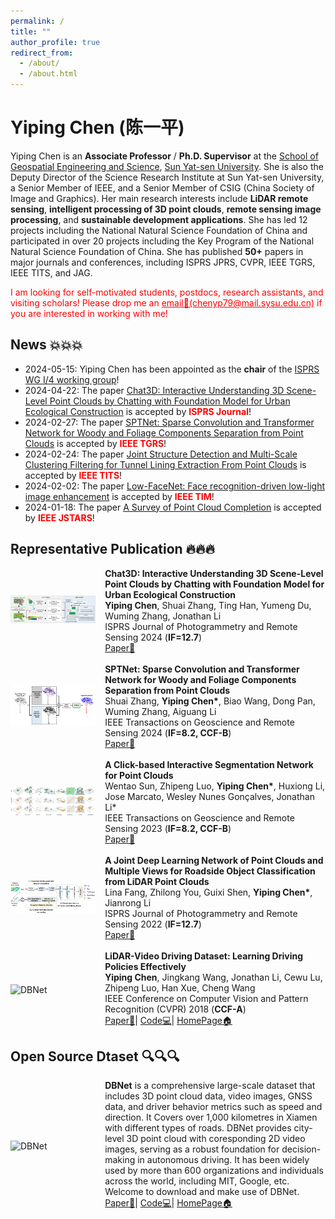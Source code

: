 ```yaml
---
permalink: /
title: ""
author_profile: true
redirect_from: 
  - /about/
  - /about.html
---
```


# Yiping Chen (陈一平)

Yiping Chen is an **Associate Professor** / **Ph.D. Supervisor** at the [School of Geospatial Engineering and Science](https://sges.sysu.edu.cn/), [Sun Yat-sen University](https://www.sysu.edu.cn/). She is also the Deputy Director of the Science Research Institute at Sun Yat-sen University, a Senior Member of IEEE, and a Senior Member of CSIG (China Society of Image and Graphics). Her main research interests include **LiDAR remote sensing**, **intelligent processing of 3D point clouds**, **remote sensing image processing**, and **sustainable development applications**. She has led 12 projects including the National Natural Science Foundation of China and participated in over 20 projects including the Key Program of the National Natural Science Foundation of China. She has published **50+** papers in major journals and conferences, including ISPRS JPRS, CVPR, IEEE TGRS, IEEE TITS, and JAG.

<p style="color: red;">
  I am looking for self-motivated students, postdocs, research assistants, and visiting scholars! Please drop me an <a href="mailto:chenyp79@sysu.edu.cn" style="color: red; text-decoration: underline;">email📧(chenyp79@mail.sysu.edu.cn)</a> if you are interested in working with me!
</p>

## News 💥💥💥
- 2024-05-15: Yiping Chen has been appointed as the **chair** of the [ISPRS WG I/4 working group](https://www2.isprs.org/commissions/comm1/wg4/)!
- 2024-04-22: The paper [Chat3D: Interactive Understanding 3D Scene-Level Point Clouds by Chatting with Foundation Model for Urban Ecological Construction](https://www.sciencedirect.com/science/article/pii/S0924271624001849) is accepted by **<font color=red>ISPRS Journal</font>**!
- 2024-02-27: The paper [SPTNet: Sparse Convolution and Transformer Network for Woody and Foliage Components Separation from Point Clouds](https://ieeexplore.ieee.org/abstract/document/10466757) is accepted by **<font color=red>IEEE TGRS</font>**!
- 2024-02-24: The paper [Joint Structure Detection and Multi-Scale Clustering Filtering for Tunnel Lining Extraction From Point Clouds](https://ieeexplore.ieee.org/abstract/document/10492659) is accepted by **<font color=red>IEEE TITS</font>**!
- 2024-02-02: The paper [Low-FaceNet: Face recognition-driven low-light image enhancement](https://ieeexplore.ieee.org/abstract/document/10476748) is accepted by **<font color=red>IEEE TIM</font>**!
- 2024-01-18: The paper [A Survey of Point Cloud Completion](https://ieeexplore.ieee.org/abstract/document/10433645) is accepted by **<font color=red>IEEE JSTARS</font>**!

## Representative Publication 🔥🔥🔥
<div style="display: flex; align-items: center; width: 100%;">
  <div style="flex: 30%;">
    <a>
        <img src="https://github.com/Ting-Devin-Han/Epingpages.github.io/raw/master/images/Chat3D.jpg" alt="Chat3D" style="width: 90%;"/>
    </a>
  </div>
  <div style="flex: 70%;">
    <strong>Chat3D: Interactive Understanding 3D Scene-Level Point Clouds by Chatting with Foundation Model for Urban Ecological Construction</strong><br>
    <strong>Yiping Chen</strong>, Shuai Zhang, Ting Han, Yumeng Du, Wuming Zhang, Jonathan Li<br>
    ISPRS Journal of Photogrammetry and Remote Sensing 2024 (<strong>IF=12.7</strong>)<br>
    <a href="https://www.sciencedirect.com/science/article/pii/S0924271624001849">Paper📄</a>
  </div>
</div>
<br>
<div style="display: flex; align-items: center; width: 100%;">
  <div style="flex: 30%;">
    <a>
        <img src="https://github.com/Ting-Devin-Han/Epingpages.github.io/raw/master/images/SPTNet.png" alt="SPTNet" style="width: 90%;"/>
    </a>
  </div>
  <div style="flex: 70%;">
    <strong>SPTNet: Sparse Convolution and Transformer Network for Woody and Foliage Components Separation from Point Clouds</strong><br>
    Shuai Zhang, <strong>Yiping Chen*</strong>, Biao Wang, Dong Pan, Wuming Zhang, Aiguang Li<br>
    IEEE Transactions on Geoscience and Remote Sensing 2024 (<strong>IF=8.2, CCF-B</strong>)<br>
    <a href="https://ieeexplore.ieee.org/abstract/document/10466757">Paper📄</a>
  </div>
</div>
<br>
<div style="display: flex; align-items: center; width: 100%;">
  <div style="flex: 30%;">
    <a>
        <img src="https://github.com/Ting-Devin-Han/Epingpages.github.io/raw/master/images/ClickWentaoSun.png" alt="ClickWentaoSun" style="width: 90%;"/>
    </a>
  </div>
  <div style="flex: 70%;">
    <strong>A Click-based Interactive Segmentation Network for Point Clouds</strong><br>
    Wentao Sun, Zhipeng Luo, <strong>Yiping Chen*</strong>, Huxiong Li, Jose Marcato, Wesley Nunes Gonçalves, Jonathan Li*<br>
    IEEE Transactions on Geoscience and Remote Sensing 2023 (<strong>IF=8.2, CCF-B</strong>)<br>
    <a href="https://ieeexplore.ieee.org/stamp/stamp.jsp?tp=&arnumber=10285459">Paper📄</a>
  </div>
</div>
<br>
<div style="display: flex; align-items: center; width: 100%;">
  <div style="flex: 30%;">
    <a>
        <img src="https://github.com/Ting-Devin-Han/Epingpages.github.io/raw/master/images/RoadsideLinaFang.png" alt="RoadsideLinaFang" style="width: 90%;"/>
    </a>
  </div>
  <div style="flex: 70%;">
    <strong>A Joint Deep Learning Network of Point Clouds and Multiple Views for Roadside Object Classification from LiDAR Point Clouds</strong><br>
    Lina Fang, Zhilong You, Guixi Shen, <strong>Yiping Chen*</strong>, Jianrong Li<br>
    ISPRS Journal of Photogrammetry and Remote Sensing 2022 (<strong>IF=12.7</strong>)<br>
    <a href="https://www.sciencedirect.com/science/article/pii/S0924271622002313">Paper📄</a>
  </div>
</div>
<br>
<div style="display: flex; align-items: center; width: 100%;">
  <div style="flex: 30%;">
    <a>
        <img src="https://github.com/Ting-Devin-Han/Epingpages.github.io/raw/master/images/DBNet.gif" alt="DBNet" style="width: 90%;"/>
    </a>
  </div>
  <div style="flex: 70%;">
    <strong>LiDAR-Video Driving Dataset: Learning Driving Policies Effectively</strong><br>
    <strong>Yiping Chen</strong>, Jingkang Wang, Jonathan Li, Cewu Lu, Zhipeng Luo, Han Xue, Cheng Wang<br>
    IEEE Conference on Computer Vision and Pattern Recognition (CVPR) 2018 (<strong>CCF-A</strong>)<br>
    <a href="https://openaccess.thecvf.com/content_cvpr_2018/html/Chen_LiDAR-Video_Driving_Dataset_CVPR_2018_paper.html">Paper📄</a>|
    <a href="https://github.com/driving-behavior/DBNet">Code💻</a>|
    <a href="http://www.dbehavior.net/">HomePage🏠</a>
  </div>
</div>

## Open Source Dtaset 🔍🔍🔍
<div style="display: flex; align-items: center; width: 100%;">
  <div style="flex: 30%;">
    <a>
        <img src="https://github.com/Ting-Devin-Han/Epingpages.github.io/raw/master/images/DBNet.gif" alt="DBNet" style="width: 90%;"/>
    </a>
  </div>
  <div style="flex: 70%;">
    <strong>DBNet</strong> is a comprehensive large-scale dataset that includes 3D point cloud data, video images, GNSS data, and driver behavior metrics such as speed and direction. It Covers over 1,000 kilometres in Xiamen with different types of roads. DBNet provides city-level 3D point cloud with coresponding 2D video images, serving as a robust foundation for decision-making in autonomous driving. It has been widely used by more than 600 organizations and individuals across the world, including MIT, Google, etc. Welcome to download and make use of DBNet.<br>
    <a href="https://openaccess.thecvf.com/content_cvpr_2018/html/Chen_LiDAR-Video_Driving_Dataset_CVPR_2018_paper.html">Paper📄</a>|
    <a href="https://github.com/driving-behavior/DBNet">Code💻</a>|
    <a href="http://www.dbehavior.net/">HomePage🏠</a>
  </div>
</div>
<br>

